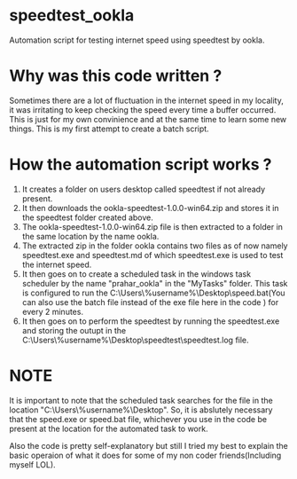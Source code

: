 # speedtest_ookla
Automation script for testing internet speed using speedtest by ookla.

# Why was this code written ?
Sometimes there are a lot of fluctuation in the internet speed in my locality, it was irritating to keep checking the speed every time a buffer occurred. This is just for my own convinience and at the same time to learn some new things. This is my first attempt to create a batch script.

# How the automation script works ?
1. It creates a folder on users desktop called speedtest if not already present.
2. It then downloads the ookla-speedtest-1.0.0-win64.zip and stores it in the speedtest folder created above.
3. The ookla-speedtest-1.0.0-win64.zip file is then extracted to a folder in the same location by the name ookla.
4. The extracted zip in the folder ookla contains two files as of now namely speedtest.exe and speedtest.md of which speedtest.exe is used to test the internet speed.
5. It then goes on to create a scheduled task in the windows task scheduler by the name "prahar_ookla" in the "MyTasks" folder. This task is configured to run the C:\Users\\%username%\Desktop\speed.bat(You can also use the batch file instead of the exe file here in the code ) for every 2 minutes.
6. It then goes on to perform the speedtest by running the speedtest.exe and storing the outupt in the C:\Users\\%username%\Desktop\speedtest\speedtest.log file.

# NOTE
It is important to note that the scheduled task searches for the file in the location "C:\Users\\%username%\Desktop\". So, it is abslutely necessary that the speed.exe or speed.bat file, whichever you use in the code be present at the location for the automated task to work.

Also the code is pretty self-explanatory but still I tried my best to explain the basic operaion of what it does for some of my non coder friends(Including myself LOL).
